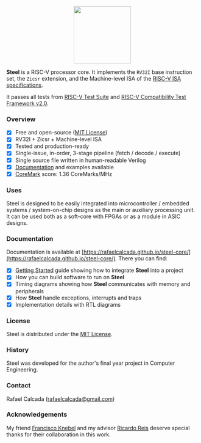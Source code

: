 <p align="center"><img src="https://user-images.githubusercontent.com/22325319/203945687-53910363-5be9-46f9-96fc-c31c78419ccf.png" width="150"></p>

**Steel** is a RISC-V processor core. It implements the `RV32I` base instruction set, the `Zicsr` extension, and the Machine-level ISA of the [RISC-V ISA specifications](https://riscv.org/technical/specifications/).

It passes all tests from [RISC-V Test Suite](https://github.com/riscv-software-src/riscv-tests) and [RISC-V Compatibility Test Framework v2.0](https://github.com/riscv-non-isa/riscv-arch-test).

### Overview

- [x] Free and open-source ([MIT License](LICENSE))
- [x] RV32I + Zicsr + Machine-level ISA
- [x] Tested and production-ready
- [x] Single-issue, in-order, 3-stage pipeline (fetch / decode / execute)
- [x] Single source file written in human-readable Verilog
- [x] [Documentation](https://rafaelcalcada.github.io/steel-core/) and examples available
- [x] [CoreMark](https://github.com/eembc/coremark) score: 1.36 CoreMarks/MHz

### Uses

Steel is designed to be easily integrated into microcontroller / embedded systems / system-on-chip designs as the main or auxiliary processing unit. It can be used both as a soft-core with FPGAs or as a module in ASIC designs.

### Documentation

Documentation is available at [https://rafaelcalcada.github.io/steel-core/](https://rafaelcalcada.github.io/steel-core/). There you can find:
- [x] [Getting Started](https://rafaelcalcada.github.io/steel-core/getting/) guide showing how to integrate **Steel** into a project
- [x] How you can build software to run on **Steel**
- [x] Timing diagrams showing how **Steel** communicates with memory and peripherals
- [x] How **Steel** handle exceptions, interrupts and traps
- [x] Implementation details with RTL diagrams

### License

Steel is distributed under the [MIT License](LICENSE).

### History

Steel was developed for the author's final year project in Computer Engineering. 

### Contact

Rafael Calcada (rafaelcalcada@gmail.com)

### Acknowledgements

My friend [Francisco Knebel](https://github.com/FranciscoKnebel) and my advisor [Ricardo Reis](https://www.linkedin.com/in/ricardo-reis-bab4575/) deserve special thanks for their collaboration in this work.
